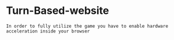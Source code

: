 # Turn-Based-website
```
In order to fully utilize the game you have to enable hardware acceleration inside your browser
```